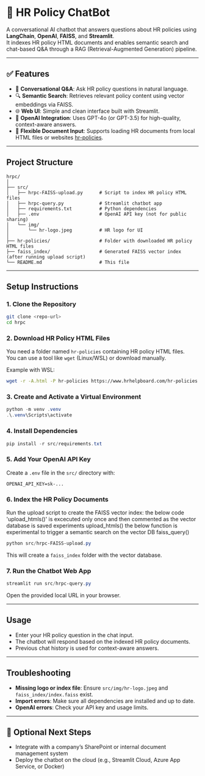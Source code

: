 # 🧠 HR Policy ChatBot

A conversational AI chatbot that answers questions about HR policies using **LangChain**, **OpenAI**, **FAISS**, and **Streamlit**.  
It indexes HR policy HTML documents and enables semantic search and chat-based Q&A through a RAG (Retrieval-Augmented Generation) pipeline.

---

## ✅ Features

- 💬 **Conversational Q&A**: Ask HR policy questions in natural language.
- 🔍 **Semantic Search**: Retrieves relevant policy content using vector embeddings via FAISS.
- 🌐 **Web UI**: Simple and clean interface built with Streamlit.
- 🤖 **OpenAI Integration**: Uses GPT-4o (or GPT-3.5) for high-quality, context-aware answers.
- 📂 **Flexible Document Input**: Supports loading HR documents from local HTML files or websites [hr-policies](https://www.hrhelpboard.com/hr-policies.html).

---

## Project Structure

```
hrpc/
│
├── src/
│   ├── hrpc-FAISS-upload.py      # Script to index HR policy HTML files
│   ├── hrpc-query.py             # Streamlit chatbot app
│   ├── requirements.txt          # Python dependencies
│   ├── .env                      # OpenAI API key (not for public sharing)
│   └── img/
│       └── hr-logo.jpeg          # HR logo for UI
│
├── hr-policies/                  # Folder with downloaded HR policy HTML files
├── faiss_index/                  # Generated FAISS vector index (after running upload script)
└── README.md                     # This file
```

---

## Setup Instructions

### 1. Clone the Repository

```bash
git clone <repo-url>
cd hrpc
```

### 2. Download HR Policy HTML Files

You need a folder named `hr-policies` containing HR policy HTML files.  
You can use a tool like `wget` (Linux/WSL) or download manually.

Example with WSL:
```bash
wget -r -A.html -P hr-policies https://www.hrhelpboard.com/hr-policies.html
```

### 3. Create and Activate a Virtual Environment

```powershell
python -m venv .venv
.\.venv\Scripts\activate
```

### 4. Install Dependencies

```powershell
pip install -r src/requirements.txt
```

### 5. Add Your OpenAI API Key

Create a `.env` file in the `src/` directory with:
```
OPENAI_API_KEY=sk-...
```

### 6. Index the HR Policy Documents

Run the upload script to create the FAISS vector index:
the below code 'upload_htmls()' is excecuted only once and then commented as the vector database is saved
  experiments 
    upload_htmls()
  the below function is experimental to trigger a semantic search on the vector DB
    faiss_query() 
```powershell
python src/hrpc-FAISS-upload.py
```
This will create a `faiss_index` folder with the vector database.

### 7. Run the Chatbot Web App

```powershell
streamlit run src/hrpc-query.py
```
Open the provided local URL in your browser.

---

## Usage

- Enter your HR policy question in the chat input.
- The chatbot will respond based on the indexed HR policy documents.
- Previous chat history is used for context-aware answers.

---

## Troubleshooting

- **Missing logo or index file**: Ensure `src/img/hr-logo.jpeg` and `faiss_index/index.faiss` exist.
- **Import errors**: Make sure all dependencies are installed and up to date.
- **OpenAI errors**: Check your API key and usage limits.

---

## 📌 Optional Next Steps
- Integrate with a company’s SharePoint or internal document management system
- Deploy the chatbot on the cloud (e.g., Streamlit Cloud, Azure App Service, or Docker)

